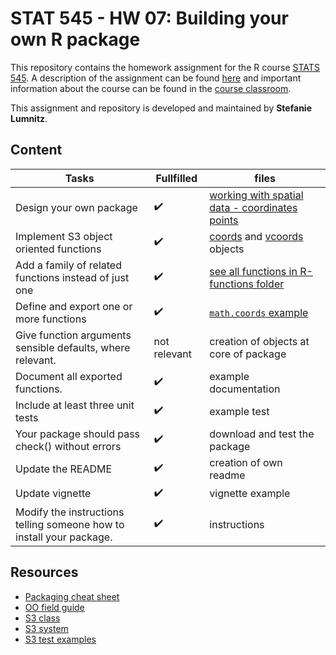 # STAT 545 - HW 07: Building your own R package

This repository contains the homework assignment for the R course [STATS 545](http://stat545.com). A description of the assignment can be found [here](http://stat545.com/Classroom/assignments/hw07/hw07.html) and important information about the course can be found in the [course classroom](http://stat545.com/Classroom/).

This assignment and repository is developed and maintained by **Stefanie Lumnitz**.

## Content

Tasks | Fullfilled | files
------|------------|------
Design your own package | :heavy_check_mark: | [working with spatial data - coordinates points](https://github.com/STAT545-UBC-students/hw07-slumnitz/tree/master/coordinates)
Implement S3 object oriented functions | :heavy_check_mark: | [coords](https://github.com/STAT545-UBC-students/hw07-slumnitz/blob/master/coordinates/R/coords.R) and [vcoords](https://github.com/STAT545-UBC-students/hw07-slumnitz/blob/master/coordinates/R/vcoords.R) objects
Add a family of related functions instead of just one | :heavy_check_mark: | [see all functions in R-functions folder](https://github.com/STAT545-UBC-students/hw07-slumnitz/tree/master/coordinates/R)
Define and export one or more functions | :heavy_check_mark: | [`math.coords` example](https://github.com/STAT545-UBC-students/hw07-slumnitz/blob/master/coordinates/R/math_coords.R)
Give function arguments sensible defaults, where relevant. | not relevant | creation of objects at core of package
Document all exported functions. | :heavy_check_mark: | example documentation
Include at least three unit tests | :heavy_check_mark: | example test
Your package should pass check() without errors | :heavy_check_mark: | download and test the package
Update the README | :heavy_check_mark: | creation of own readme
Update vignette | :heavy_check_mark: | vignette example
Modify the instructions telling someone how to install your package. | :heavy_check_mark: | instructions


## Resources

- [Packaging cheat sheet](https://rawgit.com/rstudio/cheatsheets/master/package-development.pdf)
- [OO field guide](http://adv-r.had.co.nz/OO-essentials.html#s3)
- [S3 class](https://www.datamentor.io/r-programming/s3-class/)
- [S3 system](https://www.stat.auckland.ac.nz/~stats782/downloads/08-Objects-S3-handouts.pdf)
- [S3 test examples](https://github.com/cloudyr/aws.s3/blob/master/tests/testthat/test-authenticated-object.R)
